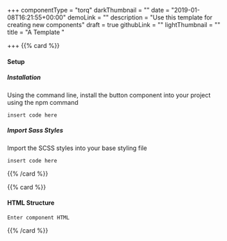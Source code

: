 +++
componentType = "torq"
darkThumbnail = ""
date = "2019-01-08T16:21:55+00:00"
demoLink = ""
description = "Use this template for creating new components"
draft = true
githubLink = ""
lightThumbnail = ""
title = "A Template "

+++
{{% card %}}   

#### Setup

##### Installation

Using the command line, install the button component into your project using the npm command

    insert code here

##### Import Sass Styles

Import the SCSS styles into your base styling file

    insert code here

{{% /card %}} 

{{% card %}}

#### HTML Structure

    Enter component HTML

{{% /card %}} 